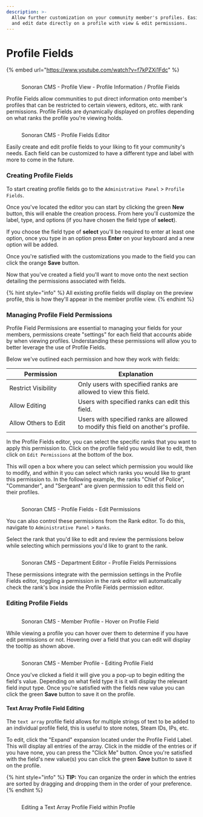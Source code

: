 ```yaml
---
description: >-
  Allow further customization on your community member's profiles. Easily add
  and edit date directly on a profile with view & edit permissions.
---
```


# Profile Fields

{% embed url="https://www.youtube.com/watch?v=f7kPZXi1Fdc" %}

<figure><img src="../../.gitbook/assets/CMS_CommunityProfile.png" alt=""><figcaption><p>Sonoran CMS - Profile View - Profile Information / Profile Fields</p></figcaption></figure>

Profile Fields allow communities to put direct information onto member's profiles that can be restricted to certain viewers, editors, etc. with rank permissions. Profile Fields are dynamically displayed on profiles depending on what ranks the profile you're viewing holds.

<figure><img src="../../.gitbook/assets/CMS_ProfileFieldsEditor2.png" alt=""><figcaption><p>Sonoran CMS - Profile Fields Editor</p></figcaption></figure>

Easily create and edit profile fields to your liking to fit your community's needs. Each field can be customized to have a different type and label with more to come in the future.

### Creating Profile Fields

To start creating profile fields go to the `Administrative Panel` > `Profile Fields`.

Once you've located the editor you can start by clicking the green **New** button, this will enable the creation process. From here you'll customize the label, type, and options (if you have chosen the field type of **select**).

If you choose the field type of **select** you'll be required to enter at least one option, once you type in an option press **Enter** on your keyboard and a new option will be added.

Once you're satisfied with the customizations you made to the field you can click the orange **Save** button.

Now that you've created a field you'll want to move onto the next section detailing the permissions associated with fields.

{% hint style="info" %}
All existing profile fields will display on the preview profile, this is how they'll appear in the member profile view.
{% endhint %}

### Managing Profile Field Permissions

Profile Field Permissions are essential to managing your fields for your members, permissions create "settings" for each field that accounts abide by when viewing profiles. Understanding these permissions will allow you to better leverage the use of Profile Fields.

Below we've outlined each permission and how they work with fields:

<table><thead><tr><th width="240">Permission</th><th width="509">Explanation</th></tr></thead><tbody><tr><td>Restrict Visibility</td><td>Only users with specified ranks are allowed to view this field.</td></tr><tr><td>Allow Editing</td><td>Users with specified ranks can edit this field.</td></tr><tr><td>Allow Others to Edit</td><td>Users with specified ranks are allowed to modify this field on another's profile.</td></tr></tbody></table>

In the Profile Fields editor, you can select the specific ranks that you want to apply this permission to. Click on the profile field you would like to edit, then click on `Edit Permissions` at the bottom of the box.&#x20;

This will open a box where you can select which permission you would like to modify, and within it you can select which ranks you would like to grant this permission to. In the following example, the ranks "Chief of Police", "Commander", and "Sergeant" are given permission to edit this field on their profiles.

<figure><img src="../../.gitbook/assets/CMS_ProfileFieldEditPerms.png" alt=""><figcaption><p>Sonoran CMS - Profile Fields - Edit Permissions</p></figcaption></figure>

You can also control these permissions from the Rank editor. To do this, navigate to `Administrative Panel` > `Ranks`.

Select the rank that you'd like to edit and review the permissions below while selecting which permissions you'd like to grant to the rank.

<figure><img src="../../.gitbook/assets/CMS_ProfileFieldPerms2.png" alt=""><figcaption><p>Sonoran CMS - Department Editor - Profile Fields Permissions</p></figcaption></figure>

These permissions integrate with the permission settings in the Profile Fields editor, toggling a permission in the rank editor will automatically check the rank's box inside the Profile Fields permission editor.&#x20;

### Editing Profile Fields

<figure><img src="../../.gitbook/assets/CMS_ProfileFields_InitiateEditingWide (1).png" alt=""><figcaption><p>Sonoran CMS - Member Profile - Hover on Profile Field</p></figcaption></figure>

While viewing a profile you can hover over them to determine if you have edit permissions or not. Hovering over a field that you can edit will display the tooltip as shown above.

<figure><img src="../../.gitbook/assets/CMS_EditProfileField_Nickname2.png" alt=""><figcaption><p>Sonoran CMS - Member Profile - Editing Profile Field</p></figcaption></figure>

Once you've clicked a field it will give you a pop-up to begin editing the field's value. Depending on what field type it is it will display the relevant field input type. Once you're satisfied with the fields new value you can click the green **Save** button to save it on the profile.

#### Text Array Profile Field Editing

The `text array` profile field allows for multiple strings of text to be added to an individual profile field, this is useful to store notes, Steam IDs, IPs, etc.

To edit, click the "Expand" expansion located under the Profile Field Label. This will display all entries of the array. Click in the middle of the entries or if you have none, you can press the "Click Me" button. Once you're satisfied with the field's new value(s) you can click the green **Save** button to save it on the profile.

{% hint style="info" %}
**TIP:** You can organize the order in which the entries are sorted by dragging and dropping them in the order of your preference.
{% endhint %}

<figure><img src="../../.gitbook/assets/CMS_EditProfileField_TextArray.png" alt=""><figcaption><p>Editing a Text Array Profile Field within Profile</p></figcaption></figure>
